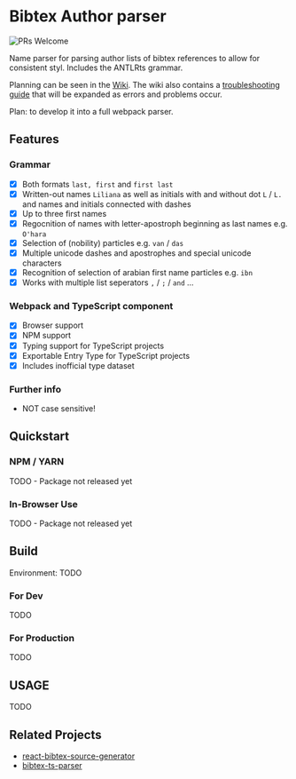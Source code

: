 # Bibtex Author parser

![PRs Welcome](https://img.shields.io/badge/PRs-welcome-brightgreen)

Name parser for parsing author lists of bibtex references to allow for consistent styl. Includes the ANTLRts grammar. 

Planning can be seen in the [Wiki](https://github.com/liliana-sanfilippo/author-name-parser/wiki). The wiki also contains a [troubleshooting guide](https://github.com/liliana-sanfilippo/author-name-parser/wiki/Troubleshooting) that will be expanded as errors and problems occur. 

Plan: to develop it into a full webpack parser.

## Features

### Grammar

- [x] Both formats `last, first` and `first last`
- [X] Written-out names `Liliana` as well as initials with and without dot `L` / `L.` and names and initials connected with dashes 
- [X] Up to three first names
- [X] Regocnition of names with letter-apostroph beginning as last names e.g. `O'hara`
- [X] Selection of (nobility) particles e.g. `van` / `das`
- [X] Multiple unicode dashes and apostrophes and special unicode characters
- [X] Recognition of selection of arabian first name particles e.g. `ibn`
- [X] Works with multiple list seperators `,` / `;` / `and` ...

### Webpack and TypeScript component 

- [x] Browser support
- [x] NPM support
- [x] Typing support for TypeScript projects
- [x] Exportable Entry Type  for TypeScript projects
- [x] Includes inofficial type dataset

### Further info

- NOT case sensitive!

## Quickstart

### NPM / YARN

TODO - Package not released yet 

### In-Browser Use

TODO - Package not released yet 

## Build

Environment: TODO 

### For Dev

TODO 

### For Production

TODO 

## USAGE 

TODO 

## Related Projects

- [react-bibtex-source-generator](https://github.com/liliana-sanfilippo/react-bibtex-source-generator)
- [bibtex-ts-parser](https://github.com/liliana-sanfilippo/bibtex-ts-parser)

